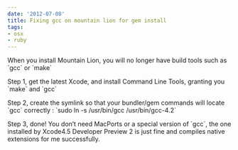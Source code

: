```yaml
---
date: '2012-07-08'
title: Fixing gcc on mountain lion for gem install
tags: 
- osx
- ruby
---
```

<p>When you install Mountain Lion, you will no longer have build tools such as `gcc` or `make`</p>
<p>Step 1, get the latest Xcode, and install Command Line Tools, granting you `make` and `gcc`</p>
<p>Step 2, create the symlink so that your bundler/gem commands will locate `gcc` correctly&#160;: `sudo ln -s /usr/bin/gcc /usr/bin/gcc-4.2`</p>
<p>Step 3, done! You don&#8217;t need MacPorts or a special version of `gcc`, the one installed by Xcode4.5 Developer Preview 2 is just fine and compiles native extensions for me successfully.</p>
